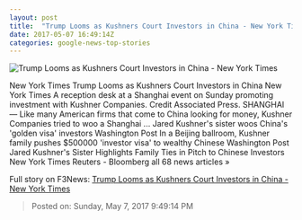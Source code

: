 ```yaml
---
layout: post
title:  "Trump Looms as Kushners Court Investors in China - New York Times"
date: 2017-05-07 16:49:14Z
categories: google-news-top-stories
---
```


![Trump Looms as Kushners Court Investors in China - New York Times](https://static01.nyt.com/images/2017/05/07/world/08KUSHNER/08KUSHNER-facebookJumbo.jpg)

New York Times Trump Looms as Kushners Court Investors in China New York Times A reception desk at a Shanghai event on Sunday promoting investment with Kushner Companies. Credit Associated Press. SHANGHAI — Like many American firms that come to China looking for money, Kushner Companies tried to woo a Shanghai ... Jared Kushner's sister woos China's 'golden visa' investors Washington Post In a Beijing ballroom, Kushner family pushes $500000 'investor visa' to wealthy Chinese Washington Post Jared Kushner's Sister Highlights Family Ties in Pitch to Chinese Investors New York Times Reuters - Bloomberg all 68 news articles »


Full story on F3News: [Trump Looms as Kushners Court Investors in China - New York Times](http://www.f3nws.com/n/qQFmaC)

> Posted on: Sunday, May 7, 2017 9:49:14 PM
